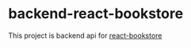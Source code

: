 # backend-react-bookstore

This project is backend api for [react-bookstore](https://github.com/nguyentu43/react-bookstore)
